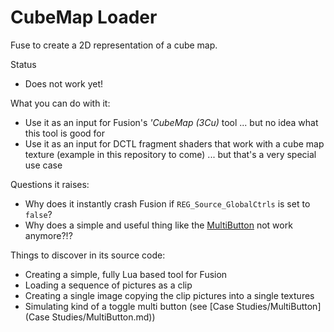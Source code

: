# CubeMap Loader

Fuse to create a 2D representation of a cube map.

Status
- Does not work yet!

What you can do with it:
- Use it as an input for Fusion's *'CubeMap (3Cu)* tool ... but no idea what this tool is good for
- Use it as an input for DCTL fragment shaders that work with a cube map texture (example in this repository to come) ... but that's a very special use case

Questions it raises:
- Why does it instantly crash Fusion if `REG_Source_GlobalCtrls` is set to `false`?
- Why does a simple and useful thing like the [MultiButton](Case%20Studies/MultiButton.md) not work anymore?!?

Things to discover in its source code:
- Creating a simple, fully Lua based tool for Fusion
- Loading a sequence of pictures as a clip
- Creating a single image copying the clip pictures into a single textures
- Simulating kind of a toggle multi button (see [Case Studies/MultiButton](Case Studies/MultiButton.md))
